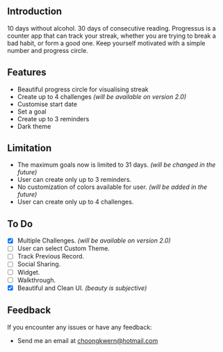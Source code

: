 ## Introduction
10 days without alcohol. 30 days of consecutive reading. Progressus is a counter app that can track your streak, whether you are trying to break a bad habit, or form a good one. Keep yourself motivated with a simple number and progress circle.

## Features
* Beautiful progress circle for visualising streak
* Create up to 4 challenges _(will be available on version 2.0)_
* Customise start date
* Set a goal
* Create up to 3 reminders
* Dark theme

## Limitation 
* The maximum goals now is limited to 31 days. _(will be changed in the future)_
* User can create only up to 3 reminders. 
* No customization of colors available for user. _(will be added in the future)_
* User can create only up to 4 challenges.

## To Do

- [X] Multiple Challenges. _(will be available on version 2.0)_ 
- [ ] User can select Custom Theme.
- [ ] Track Previous Record.
- [ ] Social Sharing.
- [ ] Widget.
- [ ] Walkthrough.
- [X] Beautiful and Clean UI. _(beauty is subjective)_

## Feedback 
If you encounter any issues or have any feedback:

* Send me an email at choongkwern@hotmail.com




